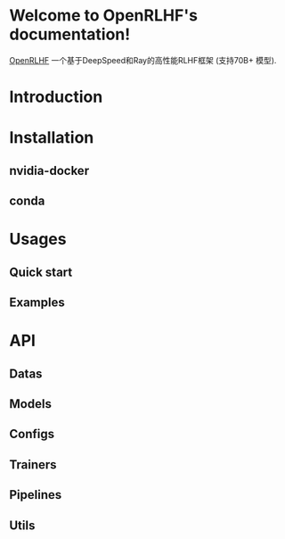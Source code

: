 # Welcome to OpenRLHF's documentation!

[OpenRLHF](https://github.com/OpenLLMAI/OpenRLHF) 一个基于DeepSpeed和Ray的高性能RLHF框架 (支持70B+ 模型). 



# Introduction



# Installation

## nvidia-docker

## conda



# Usages

## Quick start



## Examples



# API

## Datas



## Models



## Configs



## Trainers



## Pipelines



## Utils

